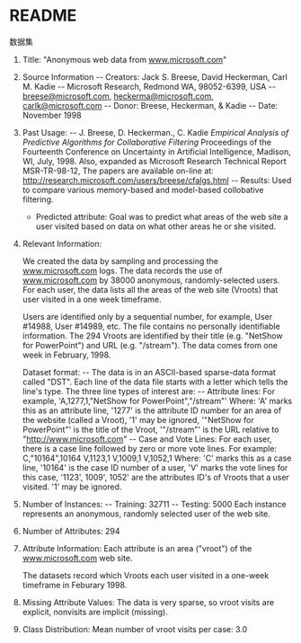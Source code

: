 # README

数据集

1. Title: "Anonymous web data from www.microsoft.com"

2. Source Information
   -- Creators: Jack S. Breese, David Heckerman, Carl M. Kadie
     -- Microsoft Research, Redmond WA, 98052-6399, USA
     -- breese@microsoft.com, heckerma@microsoft.com, carlk@microsoft.com
   -- Donor: Breese, Heckerman, & Kadie
   -- Date: November 1998

3. Past Usage:
   -- J. Breese, D. Heckerman., C. Kadie _Empirical Analysis of
      Predictive Algorithms for Collaborative Filtering_ Proceedings
      of the Fourteenth Conference on Uncertainty in Artificial Intelligence,
      Madison, WI, July, 1998. 
	Also, expanded as Microsoft Research Technical Report MSR-TR-98-12,
	The papers are available on-line at:
             http://research.microsoft.com/users/breese/cfalgs.html
      -- Results: Used to compare various memory-based and model-based collobative
         filtering.
    - Predicted attribute: Goal was to predict what areas of the web site a
         user visited based on data on what other areas he or she visited.

4. Relevant Information:

    We created the data by sampling and processing the www.microsoft.com logs.
    The data records the use of www.microsoft.com by 38000 anonymous,
    randomly-selected users. For each user, the data lists all the areas of
    the web site (Vroots) that user visited in a one week timeframe.

    Users are identified only by a sequential number, for example, User #14988,
    User #14989, etc. The file contains no personally identifiable information.
    The 294 Vroots are identified by their title (e.g. "NetShow for PowerPoint")
    and URL (e.g. "/stream"). The data comes from one week in February, 1998.

    Dataset format:
	-- The data is in an ASCII-based sparse-data format called "DST".
           Each line of the data file starts with a letter which tells the line's type.
           The three line types of interest are:
               -- Attribute lines:
		     For example, 'A,1277,1,"NetShow for PowerPoint","/stream"'
                     Where:
                        'A' marks this as an attribute line,
                        '1277' is the attribute ID number for an area of the website
                                 (called a Vroot),
	                '1' may be ignored,
			'"NetShow for PowerPoint"' is the title of the Vroot,
                        '"/stream"' is the URL relative to "http://www.microsoft.com"
                -- Case and Vote Lines:
                    For each user, there is a case line followed by zero or more vote lines.
                     For example:
                           C,"10164",10164
                           V,1123,1
                           V,1009,1
                           V,1052,1
                      Where:
                         'C' marks this as a case line,
                          '10164' is the case ID number of a user,
                         'V' marks the vote lines for this case,
                         '1123', 1009', 1052' are the attributes ID's of Vroots that a
                                user visited.
                          '1' may be ignored.

5. Number of Instances:
      -- Training: 32711
      -- Testing:   5000
    Each instance represents an anonymous, randomly selected user of the web site.

6. Number of Attributes: 294

7. Attribute Information:
   Each attribute is an area ("vroot") of the www.microsoft.com web site.

   The datasets record which Vroots each user visited in a one-week timeframe
   in Feburary 1998.

8. Missing Attribute Values: The data is very sparse, so vroot visits are explicit,
    nonvisits are implicit (missing).

9. Class Distribution: 
    Mean number of vroot visits per case: 3.0